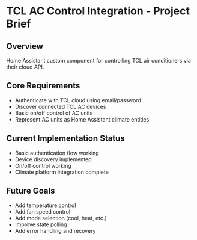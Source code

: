 # TCL AC Control Integration - Project Brief

## Overview
Home Assistant custom component for controlling TCL air conditioners via their cloud API.

## Core Requirements
- Authenticate with TCL cloud using email/password
- Discover connected TCL AC devices
- Basic on/off control of AC units
- Represent AC units as Home Assistant climate entities

## Current Implementation Status
- Basic authentication flow working
- Device discovery implemented
- On/off control working
- Climate platform integration complete

## Future Goals
- Add temperature control
- Add fan speed control
- Add mode selection (cool, heat, etc.)
- Improve state polling
- Add error handling and recovery
